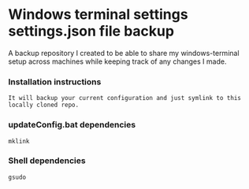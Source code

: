 # Windows terminal settings settings.json file backup

A backup repository I created to be able to share my windows-terminal setup across machines while keeping track of any changes I made.

### Installation instructions

```Run updateConfig.bat
It will backup your current configuration and just symlink to this locally cloned repo.
```

### updateConfig.bat dependencies
```mklink```

### Shell dependencies
```gsudo```